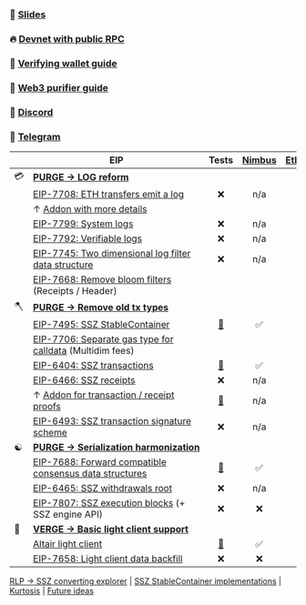 ### 🛝 [Slides](./slides.pdf)
### 🔥 [Devnet with public RPC](https://ssz-devnet-0.ethpandaops.io)
### 📱 [Verifying wallet guide](./app.md)
### 🔮 [Web3 purifier guide](./rpc.md)
### 💬 [Discord](https://discord.gg/xUmjdjzMNY)
### 📠 [Telegram](https://t.me/+ZJqjzyCQWB8xNzE0)

|| EIP| Tests | [Nimbus](https://github.com/status-im/nimbus-eth2) | [EthereumJS](https://github.com/ethereumjs/ethereumjs-monorepo) | [Helios](https://github.com/a16z/helios) |
| - | - | :-: | :-: | :-: | :-: |
| 💳 | [**<nobr>PURGE → LOG reform</nobr>**](https://vitalik.eth.limo/general/2024/10/26/futures5.html)
|| [EIP-7708: ETH transfers emit a log](https://eips.ethereum.org/EIPS/eip-7708) | ❌ | n/a | ❌ | ❌ |
|| ↑ [Addon with more details](https://github.com/ethereum/EIPs/pull/9003/files)
|| [EIP-7799: System logs](https://eips.ethereum.org/EIPS/eip-7799) | ❌ | n/a | ✅ | ❌ |
|| [EIP-7792: Verifiable logs](https://eips.ethereum.org/EIPS/eip-7792) | ❌ | n/a | ✅ | ❌ |
|| [EIP-7745: Two dimensional log filter data structure](https://eips.ethereum.org/EIPS/eip-7745) | ❌ | n/a | ❌ | ❌ |
|| [EIP-7668: Remove bloom filters](https://eips.ethereum.org/EIPS/eip-7668) (Receipts / Header)
| 🪓 | [**<nobr>PURGE → Remove old tx types</nobr>**](https://vitalik.eth.limo/general/2024/10/26/futures5.html)
|| [EIP-7495: SSZ StableContainer](https://eips.ethereum.org/EIPS/eip-7495) | [🔗](https://github.com/ethereum/consensus-specs/pull/3777) | ✅ | ✅ | ✅ |
|| [EIP-7706: Separate gas type for calldata](https://eips.ethereum.org/EIPS/eip-7706) (Multidim fees)
|| [EIP-6404: SSZ transactions](https://eips.ethereum.org/EIPS/eip-6404) | [🔗](https://github.com/etan-status/latest_fork_tests/commit/eip-6404) | ✅ | ✅ | ✅ |
|| [EIP-6466: SSZ receipts](https://eips.ethereum.org/EIPS/eip-6466) | ❌ | n/a | ✅ | ❌ |
|| ↑ [Addon for transaction / receipt proofs](https://github.com/ethereum/EIPs/pull/8884/files) | [🔗](https://github.com/ethereum/EIPs/blob/737c2c2ec68715a07534318aa67a21bd907e81ec/EIPS/eip-%23%23%23%23.md#test-cases) | n/a | ✅ | ❌ |
|| [EIP-6493: SSZ transaction signature scheme](https://eips.ethereum.org/EIPS/eip-6493) | ❌ | n/a | ❌ | ❌ |
| ☯️ | [**<nobr>PURGE → Serialization harmonization</nobr>**](https://vitalik.eth.limo/general/2024/10/26/futures5.html)
|| [EIP-7688: Forward compatible consensus data structures](https://eips.ethereum.org/EIPS/eip-7688) | [🔗](https://github.com/ethereum/consensus-specs/pull/3844) | ✅ | n/a | ✅ |
|| [EIP-6465: SSZ withdrawals root](https://eips.ethereum.org/EIPS/eip-6465) | ❌ | n/a | ✅ | ✅ |
|| [EIP-7807: SSZ execution blocks](https://eips.ethereum.org/EIPS/eip-7807) (+ SSZ engine API) | ❌ | ❌ | ✅ | ❌ |
| 🐣 | [**<nobr>VERGE → Basic light client support</nobr>**](https://vitalik.eth.limo/general/2024/10/23/futures4.html)
|| [Altair light client](https://github.com/ethereum/consensus-specs/blob/dev/specs/altair/light-client/sync-protocol.md) | [🔗](https://github.com/ethereum/consensus-specs/tree/dev/tests/formats/light_client) | ✅ | n/a | ✅ |
|| [EIP-7658: Light client data backfill](https://eips.ethereum.org/EIPS/eip-7658) | ❌ | ❌ | n/a | n/a |

[RLP -> SSZ converting explorer](https://eth-light.xyz) \| [SSZ StableContainer implementations](https://stabilitynow.box) \| [Kurtosis](./network_params_pureth.yaml) \| [Future ideas](./future.md)
